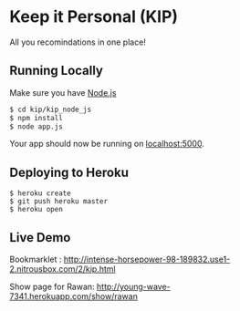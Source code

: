 # Keep it Personal (KIP)



All you recomindations in one place! 

## Running Locally

Make sure you have [Node.js](http://nodejs.org/) 

```sh
$ cd kip/kip_node_js
$ npm install
$ node app.js
```

Your app should now be running on [localhost:5000](http://localhost:5000/).

## Deploying to Heroku

```
$ heroku create
$ git push heroku master
$ heroku open
```

## Live Demo

Bookmarklet : http://intense-horsepower-98-189832.use1-2.nitrousbox.com/2/kip.html

Show page for Rawan: http://young-wave-7341.herokuapp.com/show/rawan

